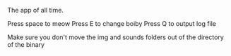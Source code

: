 The app of all time.

Press space to meow
Press E to change boiby
Press Q to output log file

Make sure you don't move the img and sounds folders out of the directory of the binary
